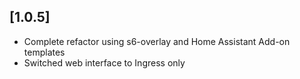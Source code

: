 ## [1.0.5]
- Complete refactor using s6-overlay and Home Assistant Add-on templates
- Switched web interface to Ingress only

